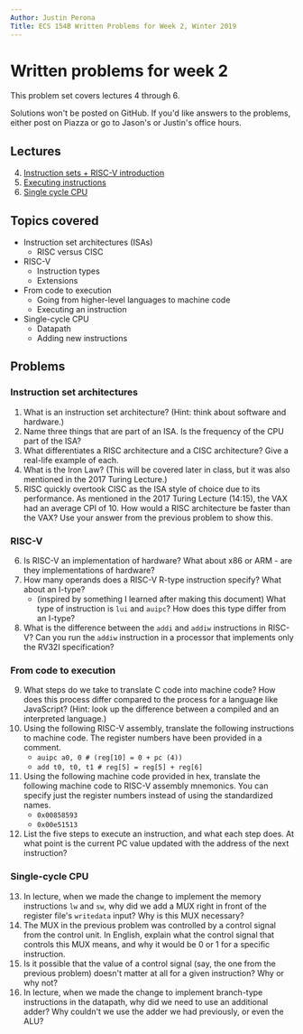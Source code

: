 ```yaml
---
Author: Justin Perona
Title: ECS 154B Written Problems for Week 2, Winter 2019
---
```


# Written problems for week 2

This problem set covers lectures 4 through 6.

Solutions won't be posted on GitHub.
If you'd like answers to the problems, either post on Piazza or go to Jason's or Justin's office hours.

## Lectures

4. [Instruction sets + RISC-V introduction](https://github.com/jlpteaching/ECS154B/blob/master/lecture%20notes/01-14-Lecture-4.pdf)
5. [Executing instructions](https://github.com/jlpteaching/ECS154B/blob/master/lecture%20notes/01-16-Lecture-5.pdf)
6. [Single cycle CPU](https://github.com/jlpteaching/ECS154B/blob/master/lecture%20notes/01-18-Lecture-6.pdf)

## Topics covered

* Instruction set architectures (ISAs)
    * RISC versus CISC
* RISC-V
    * Instruction types
    * Extensions
* From code to execution
    * Going from higher-level languages to machine code
    * Executing an instruction
* Single-cycle CPU
    * Datapath
    * Adding new instructions

## Problems

### Instruction set architectures

1. What is an instruction set architecture? (Hint: think about software and hardware.)
2. Name three things that are part of an ISA. Is the frequency of the CPU part of the ISA?
3. What differentiates a RISC architecture and a CISC architecture? Give a real-life example of each.
4. What is the Iron Law? (This will be covered later in class, but it was also mentioned in the 2017 Turing Lecture.)
5. RISC quickly overtook CISC as the ISA style of choice due to its performance. As mentioned in the 2017 Turing Lecture (14:15), the VAX had an average CPI of 10. How would a RISC architecture be faster than the VAX? Use your answer from the previous problem to show this.

### RISC-V

6. Is RISC-V an implementation of hardware? What about x86 or ARM - are they implementations of hardware?
7. How many operands does a RISC-V R-type instruction specify? What about an I-type?
    * (inspired by something I learned after making this document) What type of instruction is `lui` and `auipc`? How does this type differ from an I-type?
8. What is the difference between the `addi` and `addiw` instructions in RISC-V? Can you run the `addiw` instruction in a processor that implements only the RV32I specification?

### From code to execution

9. What steps do we take to translate C code into machine code? How does this process differ compared to the process for a language like JavaScript? (Hint: look up the difference between a compiled and an interpreted language.)
10. Using the following RISC-V assembly, translate the following instructions to machine code. The register numbers have been provided in a comment.
    * `auipc a0, 0 # (reg[10] = 0 + pc (4))`
    * `add t0, t0, t1 # reg[5] = reg[5] + reg[6]`
11. Using the following machine code provided in hex, translate the following machine code to RISC-V assembly mnemonics. You can specify just the register numbers instead of using the standardized names.
    * `0x00858593`
    * `0x00e51513`
12. List the five steps to execute an instruction, and what each step does. At what point is the current PC value updated with the address of the next instruction?

### Single-cycle CPU

13. In lecture, when we made the change to implement the memory instructions `lw` and `sw`, why did we add a MUX right in front of the register file's `writedata` input? Why is this MUX necessary?
14. The MUX in the previous problem was controlled by a control signal from the control unit. In English, explain what the control signal that controls this MUX means, and why it would be 0 or 1 for a specific instruction.
15. Is it possible that the value of a control signal (say, the one from the previous problem) doesn't matter at all for a given instruction? Why or why not?
16. In lecture, when we made the change to implement branch-type instructions in the datapath, why did we need to use an additional adder? Why couldn't we use the adder we had previously, or even the ALU?
